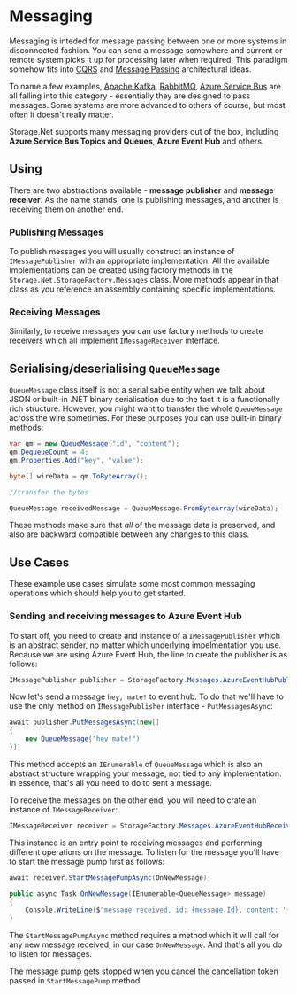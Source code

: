# Messaging

Messaging is inteded for message passing between one or more systems in disconnected fashion. You can send a message somewhere and current or remote system picks it up for processing later when required. This paradigm somehow fits into [CQRS](https://martinfowler.com/bliki/CQRS.html) and [Message Passing](https://www.defit.org/message-passing/) architectural ideas.

To name a few examples, [Apache Kafka](http://kafka.apache.org/), [RabbitMQ](https://www.rabbitmq.com/), [Azure Service Bus](https://azure.microsoft.com/en-gb/services/service-bus/) are all falling into this category - essentially they are designed to pass messages. Some systems are more advanced to others of course, but most often it doesn't really matter.

Storage.Net supports many messaging providers out of the box, including **Azure Service Bus Topics and Queues**, **Azure Event Hub** and others.

## Using

There are two abstractions available - **message publisher** and **message receiver**. As the name stands, one is publishing messages, and another is receiving them on another end.

### Publishing Messages

To publish messages you will usually construct an instance of `IMessagePublisher` with an appropriate implementation. All the available implementations can be created using factory methods in the `Storage.Net.StorageFactory.Messages` class. More methods appear in that class as you reference an assembly containing specific implementations.

### Receiving Messages

Similarly, to receive messages you can use factory methods to create receivers which all implement `IMessageReceiver` interface.

## Serialising/deserialising `QueueMessage`

`QueueMessage` class itself is not a serialisable entity when we talk about JSON or built-in .NET binary serialisation due to the fact it is a functionally rich structure. However, you might want to transfer the whole `QueueMessage` across the wire sometimes. For these purposes you can use built-in binary methods:

```csharp
var qm = new QueueMessage("id", "content");
qm.DequeueCount = 4;
qm.Properties.Add("key", "value");

byte[] wireData = qm.ToByteArray();

//transfer the bytes

QueueMessage receivedMessage = QueueMessage.FromByteArray(wireData);
```

These methods make sure that *all* of the message data is preserved, and also are backward compatible between any changes to this class.


## Use Cases

These example use cases simulate some most common messaging operations which should help you to get started.

### Sending and receiving messages to Azure Event Hub

To start off, you need to create and instance of a `IMessagePublisher` which is an abstract sender, no matter which underlying impelmentation you use. Because we are using Azure Event Hub, the line to create the publisher is as follows:

```csharp
IMessagePublisher publisher = StorageFactory.Messages.AzureEventHubPublisher("connection string");
```

Now let's send a message `hey, mate!` to event hub. To do that we'll have to use the only method on `IMessagePublisher` interface - `PutMessagesAsync`:

```csharp
await publisher.PutMessagesAsync(new[]
{
	new QueueMessage("hey mate!")
});

```

This method accepts an `IEnumerable` of `QueueMessage` which is also an abstract structure wrapping your message, not tied to any implementation. In essence, that's all you need to do to sent a message.

To receive the messages on the other end, you will need to crate an instance of `IMessageReceiver`:

```csharp
IMessageReceiver receiver = StorageFactory.Messages.AzureEventHubReceiver("connection string", "hub path");
```

This instance is an entry point to receiving messages and performing different operations on the message. To listen for the message you'll have to start the message pump first as follows:

```csharp
await receiver.StartMessagePumpAsync(OnNewMessage);

public async Task OnNewMessage(IEnumerable<QueueMessage> message)
{
    Console.WriteLine($"message received, id: {message.Id}, content: '{message.StringContent}'");
}
```

The `StartMessagePumpAsync` method requires a method which it will call for any new message received, in our case `OnNewMessage`. And that's all you do to listen for messages.

The message pump gets stopped when you cancel the cancellation token passed in `StartMessagePump` method.
